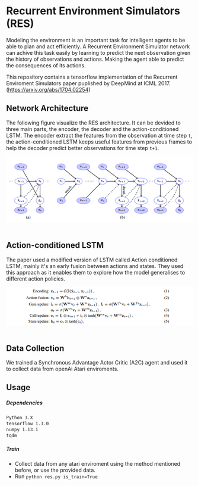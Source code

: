 # Recurrent Environment Simulators (RES)
Modeling the environment is an important task for intelligent agents to be able to plan and act efficiently. A Recurrent Environment Simulator network can achive this task easily by learning to predict the next observation given the history of observations and actions. Making the agent able to predict the consequences of its actions.

This repository contains a tensorflow implementation of the Recurrent Enviroment Simulators paper puplished by DeepMind at ICML 2017. (https://arxiv.org/abs/1704.02254)


## Network Architecture 
The following figure visualize the RES architecture. It can be devided to three main parts, the encoder, the decoder and the action-conditioned LSTM. The encoder extract the features from the observation at time step ```t```, the action-conditioned LSTM keeps useful features from previous frames to help the decoder predict better observations for time step ```t+1```.

<div align="center">
<img src="imgs/2.png"><br><br>
</div>


## Action-conditioned LSTM
The paper used a modified version of LSTM called Action conditioned LSTM, mainly it's an early fusion between actions and states. They used this approach as it enables them to explore how the model generalises to different action policies. 

<div align="center">
<img src="imgs/1.png"><br><br>
</div>

## Data Collection
We trained a Synchronous Advantage Actor Critic (A2C) agent and used it to collect data from openAi Atari enviroments.


## Usage
  ##### Dependencies
```
Python 3.X
tensorflow 1.3.0
numpy 1.13.1
tqdm
```
  ##### Train

  - Collect data from any atari enviroment using the method mentioned before, or use the provided data.
- Run ```python res.py is_train=True```


